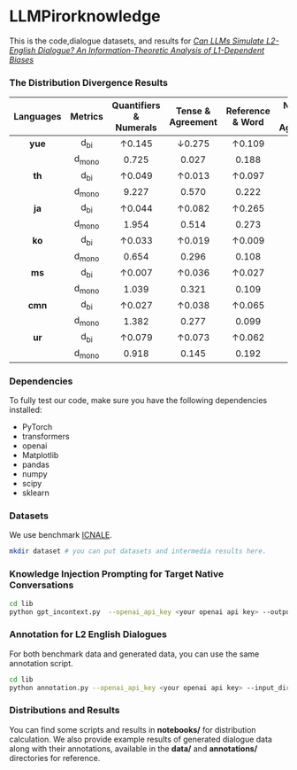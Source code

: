 # LLMPirorknowledge

This is the code,dialogue datasets, and results for [*Can LLMs Simulate L2-English Dialogue? An Information-Theoretic Analysis of L1-Dependent Biases*](https://arxiv.org/pdf/2502.14507?)

### The Distribution Divergence Results

| Languages | Metrics  | Quantifiers & Numerals | Tense & Agreement | Reference & Word | Numbers & Agreement | Speech & Acts | Subject Verb Agreement | Modal Verbs & Expressions | Noun Verb Collocation |
| :----:  |:----:  | :----: |  :----:  | :----: | :----: |  :----:  | :----: | :----: |  :----:  |
| **yue**   | d<sub>bi<sub> | ↑0.145                 | ↓0.275           | ↑0.109          | ↑0.099             | ↑0.145     | ↑0.073               | ↑0.052                  | ↓0.066             |
|           |d<sub>mono<sub>| 0.725                  | 0.027            | 0.188           | 0.489              | 0.203      | 0.318                | 0.123                   | 0.029              |
| **th**    |  d<sub>bi<sub> | ↑0.049                 | ↑0.013           | ↑0.097          | ↑0.130             | ↑0.188     | ↑0.060               | ↑0.120                  | ↑0.121             |
|           | d<sub>mono<sub>| 9.227                  | 0.570            | 0.222           | 0.265              | 0.400      | 0.913                | 0.180                   | 0.190              |
| **ja**    |  d<sub>bi<sub> | ↑0.044                 | ↑0.082           | ↑0.265          | ↑0.190             | ↑0.212     | ↑0.087               | ↑0.053                  | ↑0.073             |
|           | d<sub>mono<sub>| 1.954                  | 0.514            | 0.273           | 0.330              | 0.520      | 0.874                | 0.452                   | 0.232              |
| **ko**    |  d<sub>bi<sub> | ↑0.033                 | ↑0.019           | ↑0.009          | ↑0.051             | ↑0.109     | ↑0.148               | ↓0.131                  | ↑0.183             |
|           |d<sub>mono<sub>| 0.654                  | 0.296            | 0.108           | 0.259              | 0.247      | 0.605                | 0.069                   | 0.295              |
| **ms**    | d<sub>bi<sub> | ↑0.007                 | ↑0.036           | ↑0.027          | ↑0.092             | ↑0.076     | ↑0.026               | ↑0.065                  | ↓0.096             |
|           | d<sub>mono<sub>| 1.039                  | 0.321            | 0.109           | 0.341              | 0.279      | 0.477                | 0.097                   | 0.080              |
| **cmn**   |  d<sub>bi<sub> | ↑0.027                 | ↑0.038           | ↑0.065          | ↑0.037             | ↑0.161     | ↑0.023               | ↑0.082                  | ↑0.059             |
|           | d<sub>mono<sub>| 1.382                  | 0.277            | 0.099           | 0.375              | 0.319      | 0.741                | 0.212                   | 0.108              |
| **ur**    |  d<sub>bi<sub> | ↑0.079                 | ↑0.073           | ↑0.062          | ↑0.050             | ↑0.043     | ↑0.046               | ↓0.126                  | ↑0.044             |
|           | d<sub>mono<sub>| 0.918                  | 0.145            | 0.192           | 0.282              | 0.158      | 0.386                | 0.115                   | 0.046              |

### Dependencies
To fully test our code, make sure you have the following dependencies installed:

* PyTorch
* transformers
* openai
* Matplotlib
* pandas
* numpy
* scipy
* sklearn

### Datasets
We use benchmark [ICNALE](https://language.sakura.ne.jp/icnale/).
```bash
mkdir dataset # you can put datasets and intermedia results here.
```

### Knowledge Injection Prompting for Target Native Conversations
```bash
cd lib
python gpt_incontext.py  --openai_api_key <your openai api key> --output_dir <Path to the output directory>
```
### Annotation for L2 English Dialogues
For both benchmark data and generated data, you can use the same annotation script.
```bash
cd lib
python annotation.py --openai_api_key <your openai api key> --input_dir <Path to the input directory> --output_dir <Path to the output directory> --samples_dir <Path to the intermedia samples directory>
```

### Distributions and Results
You can find some scripts and results in **notebooks/** for distribution calculation. We also provide example results of generated dialogue data along with their annotations, available in the **data/** and **annotations/** directories for reference.
